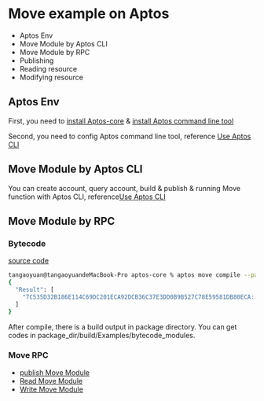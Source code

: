 # Move example on Aptos

* Aptos Env
* Move Module by Aptos CLI
* Move Module by RPC
* Publishing
* Reading resource
* Modifying resource

## Aptos Env

First, you need to [install Aptos-core](https://aptos.dev/guides/getting-started) & [install Aptos command line tool](https://aptos.dev/cli-tools/aptos-cli-tool/install-aptos-cli)

Second, you need to config Aptos command line tool, reference [Use Aptos CLI](https://aptos.dev/cli-tools/aptos-cli-tool/use-aptos-cli)

## Move Module by Aptos CLI

You can create account, query account, build & publish & running Move function with Aptos CLI, reference[Use Aptos CLI](https://aptos.dev/cli-tools/aptos-cli-tool/use-aptos-cli)

## Move Module by RPC

### Bytecode

[source code](https://github.com/aptos-labs/aptos-core/tree/main/aptos-move/move-examples/hello_blockchain)

```bash
tangaoyuan@tangaoyuandeMacBook-Pro aptos-core % aptos move compile --package-dir ./aptos-move/move-examples/hello_blockchain/ --named-addresses HelloBlockchain=0x7c535d32b186e114c69dc201eca92dcb36c37e3dd0b9b527c78e59581db80eca
{
  "Result": [
    "7C535D32B186E114C69DC201ECA92DCB36C37E3DD0B9B527C78E59581DB80ECA::Message"
  ]
}
```

After compile, there is a build output in package directory. You can get codes in package_dir/build/Examples/bytecode_modules.

### Move RPC

* [publish Move Module](./move_publish_test.go)
* [Read Move Module](./move_read_test.go)
* [Write Move Module](./move_write_test.go)

